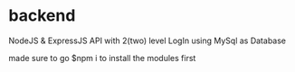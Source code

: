 # backend
NodeJS &amp; ExpressJS API with 2(two) level LogIn using MySql as Database

made sure to go $npm i to install the modules first
